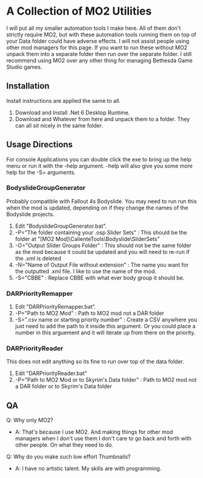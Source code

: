 # A Collection of MO2 Utilities
I will put all my smaller automation tools I make here. All of them don't strictly require MO2, but with these automation tools running them on top of your Data folder could have adverse effects. I will not assist people using other mod managers for this page. If you want to run these without MO2 unpack them into a separate folder then run over the separate folder. I still recommend using MO2 over any other thing for managing Bethesda Game Studio games.

## Installation
Install instructions are applied the same to all.
1. Download and Install .Net 6 Desktop Runtime.
2. Download and Whatever from here and unpack them to a folder. They can all sit nicely in the same folder.

## Usage Directions
For console Applications you can double click the exe to bring up the help menu or run it with the -help argument.
-help will also give you some more help for the -S= arguments.

### BodyslideGroupGenerator
Probably compatible with Fallout 4s Bodyslide.
You may need to run run this when the mod is updated, depending on if they change the names of the Bodyslide projects.
1. Edit "BodyslideGroupGenerator.bat".
2. -P="The folder containing your .osp Slider Sets" : This should be the folder at "[MO2 Mod]\CalienteTools\Bodyslide\SliderSets"
3. -O="Output Slider Groups Folder" : This should not be the same folder as the mod because it could be updated and you will need to re-run if the .xml is deleted
4. -N="Name of Output File without extension" : The name you want for the outputted .xml file. I like to use the name of the mod.
5. -S="CBBE" : Replace CBBE with what ever body group it should be.

### DARPriorityRemapper
1. Edit "DARPriorityRemapper.bat".
2. -P="Path to MO2 Mod" : Path to MO2 mod not a DAR folder
3. -S=".csv name or starting priority number" : Create a CSV anywhere you just need to add the path to it inside this argument. Or you could place a number in this arguement and it will iterate up from there on the priority.

### DARPriorityReader
This does not edit anything so its fine to run over top of the data folder.
1. Edit "DARPriorityReader.bat"
2. -P="Path to MO2 Mod or to Skyrim's Data folder" : Path to MO2 mod not a DAR folder or to Skyrim's Data folder

## QA
Q: Why only MO2?
- A: That's because I use MO2. And making things for other mod managers when I don't use them I don't care to go back and forth with other people. On what they need to do.

Q: Why do you make such low effort Thumbnails?
- A: I have no artistic talent. My skills are with programming.
